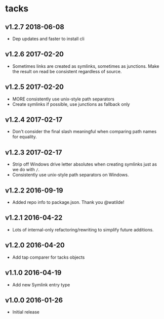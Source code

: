 # tacks

## v1.2.7 2018-06-08

* Dep updates and faster to install cli

## v1.2.6 2017-02-20

* Sometimes links are created as symlinks, sometimes as junctions. Make the result on read
  be consistent regardless of source.

## v1.2.5 2017-02-20

* MORE consistently use unix-style path separators
* Create symlinks if possible, use junctions as fallback only

## v1.2.4 2017-02-17

* Don't consider the final slash meaningful when comparing path names for equality.

## v1.2.3 2017-02-17

* Strip off Windows drive letter absolutes when creating symlinks just as we do
  with `/`.
* Consistently use unix-style path separators on Windows.

## v1.2.2 2016-09-19

* Added repo info to package.json. Thank you @watilde!

## v1.2.1 2016-04-22

* Lots of internal-only refactoring/rewriting to simplify future additions.

## v1.2.0 2016-04-20

* Add tap comparer for tacks objects

## v1.1.0 2016-04-19

* Add new Symlink entry type

## v1.0.0 2016-01-26

* Initial release
